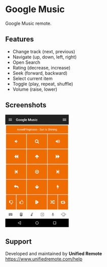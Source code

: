 # Google Music
Google Music remote.

## Features
*  Change track (next, previous)
*  Navigate (up, down, left, right)
*  Open Search
*  Rating (decrease, increase)
*  Seek (forward, backward)
*  Select current item
*  Toggle (play, repeat, shuffle)
*  Volume (raise, lower)

## Screenshots
<img src="ignore/screen.png" width="200" />

## Support
Developed and maintained by **Unified Remote**  
https://www.unifiedremote.com/help
